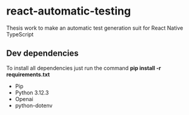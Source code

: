 # react-automatic-testing

Thesis work to make an automatic test generation suit for React Native TypeScript

## Dev dependencies

To install all dependencies just run the command **pip install -r requirements.txt**

- Pip
- Python 3.12.3
- Openai
- python-dotenv